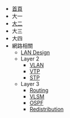 * [首頁](/note)
* 大一
* [大二](/note/1072/sophomore)
* 大三
* 大四
* 網路相關
  * [LAN Design](/note/network-associate/landesign)
  * Layer 2
    * [VLAN](/note/network-associate/layer2/vlan)
    * [VTP](/note/network-associate/layer2/vtp)
    * [STP](/note/network-associate/layer2/stp)
  * Layer 3
    * [Routing](/note/network-associate/layer3/routing)
    * [VLSM](/note/network-associate/layer3/vlsm)
    * [OSPF](/note/network-associate/layer3/ospf)
    * [Redistribution](/note/network-associate/layer3/redistribution)